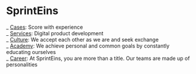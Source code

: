 # SprintEins

_ [Cases](https://sprinteins.com/en/cases): Score with experience  
_ [Services](https://sprinteins.com/en/services): Digital product development  
_ [Culture](https://sprinteins.com/en/culture): We accept each other as we are and seek exchange  
_ [Academy](https://sprinteins.com/en/academy): We achieve personal and common goals by constantly educating ourselves  
_ [Career](https://sprinteins.com/en/career): At SprintEins, you are more than a title. Our teams are made up of personalities  
